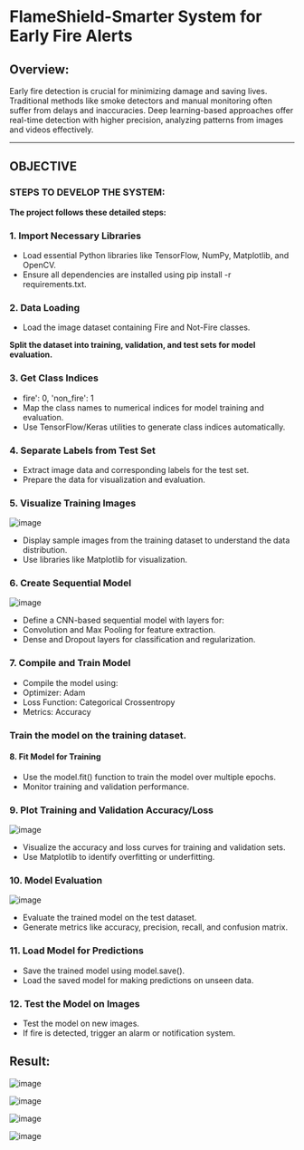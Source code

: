 # FlameShield-Smarter System for Early Fire Alerts
## Overview:
Early fire detection is crucial for minimizing damage and saving lives.  Traditional methods like smoke detectors and manual monitoring often suffer from delays and inaccuracies. Deep learning-based approaches offer real-time detection with higher precision, analyzing patterns from images and videos effectively.
____
## OBJECTIVE 

### STEPS TO DEVELOP THE SYSTEM: 
**The project follows these detailed steps:**

### 1. Import Necessary Libraries
* Load essential Python libraries like TensorFlow, NumPy, Matplotlib, and OpenCV.
* Ensure all dependencies are installed using pip install -r requirements.txt.
### 2. Data Loading
* Load the image dataset containing Fire and Not-Fire classes.

**Split the dataset into training, validation, and test sets for model evaluation.**
### 3. Get Class Indices
* fire': 0, 'non_fire': 1
* Map the class names to numerical indices for model training and evaluation.
* Use TensorFlow/Keras utilities to generate class indices automatically.

### 4. Separate Labels from Test Set
* Extract image data and corresponding labels for the test set.
* Prepare the data for visualization and evaluation.

### 5. Visualize Training Images
![image](https://github.com/user-attachments/assets/dfcce7c3-b72f-4e4f-a1a3-b2c9baf6696b)

* Display sample images from the training dataset to understand the data distribution.
* Use libraries like Matplotlib for visualization.

### 6. Create Sequential Model
![image](https://github.com/user-attachments/assets/ffc22640-f532-4b09-a59a-b1568ee5ff4e)

* Define a CNN-based sequential model with layers for:
* Convolution and Max Pooling for feature extraction.
* Dense and Dropout layers for classification and regularization.

### 7. Compile and Train Model
* Compile the model using:
* Optimizer: Adam
* Loss Function: Categorical Crossentropy
* Metrics: Accuracy

### Train the model on the training dataset.

#### 8. Fit Model for Training
* Use the model.fit() function to train the model over multiple epochs.
* Monitor training and validation performance.

### 9. Plot Training and Validation Accuracy/Loss
![image](https://github.com/user-attachments/assets/93236bb3-7923-46b0-9841-2ef6f5ecec74)

* Visualize the accuracy and loss curves for training and validation sets.
* Use Matplotlib to identify overfitting or underfitting.

### 10. Model Evaluation
![image](https://github.com/user-attachments/assets/03f9a16e-d177-48b8-9ed9-11098a5963b9)

* Evaluate the trained model on the test dataset.
* Generate metrics like accuracy, precision, recall, and confusion matrix.

### 11. Load Model for Predictions
* Save the trained model using model.save().
* Load the saved model for making predictions on unseen data.

### 12. Test the Model on Images
* Test the model on new images.
* If fire is detected, trigger an alarm or notification system.

## Result:

![image](https://github.com/user-attachments/assets/0323c2ab-d60e-4e29-98f4-e1cb60ca1ff4)


![image](https://github.com/user-attachments/assets/7debaf06-4351-42a0-9cca-aea605578a93)


![image](https://github.com/user-attachments/assets/fcbe0d6a-e21e-4268-a127-29f1426946e7)


![image](https://github.com/user-attachments/assets/1a216d57-8106-46f9-8e96-41ea28a34e0b)



